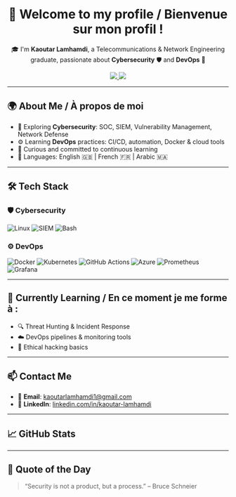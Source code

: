 <h1 align="center">👋 Welcome to my profile / Bienvenue sur mon profil !</h1>

<p align="center">
🎓 I'm <strong>Kaoutar Lamhamdi</strong>, a Telecommunications & Network Engineering graduate, passionate about <strong>Cybersecurity</strong> 🛡️ and <strong>DevOps</strong> 🚀  
</p>

<p align="center">
  <a href="https://linkedin.com/in/kaoutar-lamhamdi">
    <img src="https://img.shields.io/badge/LinkedIn-Kaoutar%20Lamhamdi-blue?style=for-the-badge&logo=linkedin">
  </a>
  <a href="mailto:kaoutarlamhamdi1@gmail.com">
    <img src="https://img.shields.io/badge/Email-Contact%20me-red?style=for-the-badge&logo=gmail">
  </a>
</p>

---

## 🌍 About Me / À propos de moi

- 🔐 Exploring **Cybersecurity**: SOC, SIEM, Vulnerability Management, Network Defense
- ⚙️ Learning **DevOps** practices: CI/CD, automation, Docker & cloud tools
- 🧠 Curious and committed to continuous learning
- 💬 Languages: English 🇬🇧 | French 🇫🇷 | Arabic 🇲🇦

---

## 🛠️ Tech Stack

### 🛡️ Cybersecurity
![Linux](https://img.shields.io/badge/-Linux-772953?style=flat&logo=linux&logoColor=white)
![SIEM](https://img.shields.io/badge/-SIEM-005571?style=flat&logo=elastic&logoColor=white)
![Bash](https://img.shields.io/badge/-Bash-4EAA25?style=flat&logo=gnu-bash&logoColor=white)

### ⚙️ DevOps
![Docker](https://img.shields.io/badge/-Docker-2496ED?style=flat&logo=docker&logoColor=white)
![Kubernetes](https://img.shields.io/badge/-Kubernetes-326CE5?style=flat&logo=kubernetes&logoColor=white)
![GitHub Actions](https://img.shields.io/badge/-GitHub%20Actions-2088FF?style=flat&logo=github-actions&logoColor=white)
![Azure](https://img.shields.io/badge/-Azure-0078D4?style=flat&logo=microsoft-azure&logoColor=white)
![Prometheus](https://img.shields.io/badge/-Prometheus-E6522C?style=flat&logo=prometheus&logoColor=white)
![Grafana](https://img.shields.io/badge/-Grafana-F46800?style=flat&logo=grafana&logoColor=white)

---

## 🌱 Currently Learning / En ce moment je me forme à :
- 🔍 Threat Hunting & Incident Response  
- ☁️ DevOps pipelines & monitoring tools  
- 🧪 Ethical hacking basics  

---

## 📫 Contact Me
- 📧 **Email**: kaoutarlamhamdi1@gmail.com  
- 💼 **LinkedIn**: [linkedin.com/in/kaoutar-lamhamdi](https://linkedin.com/in/kaoutar-lamhamdi)

---

## 📈 GitHub Stats



---

## 💬 Quote of the Day

> “Security is not a product, but a process.” – Bruce Schneier

